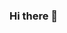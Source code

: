 ### Hi there 👋

<!--
**MagnoBaronni/MagnoBaronni** is a ✨ _special_ ✨ repository because its `README.md` (this file) appears on your GitHub profile.

Here are some ideas to get you started:

- 🌱 I’m currently learning site for business, it is for Chalé Hotel.

-->

